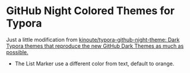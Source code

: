 # GitHub Night Colored Themes for Typora

Just a little modification from [kinoute/typora-github-night-theme: Dark Typora themes that reproduce the new GitHub Dark Themes as much as possible.](https://github.com/kinoute/typora-github-night-theme)

* The List Marker use a different color from text, default to orange.
